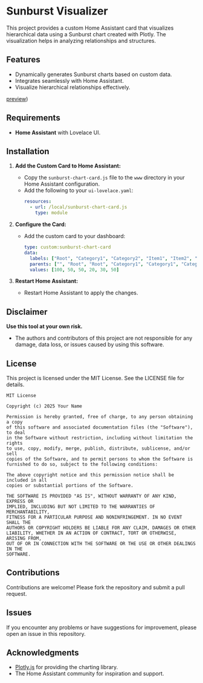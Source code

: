 # Sunburst Visualizer

This project provides a custom Home Assistant card that visualizes hierarchical data using a Sunburst chart created with Plotly. The visualization helps in analyzing relationships and structures.

## Features
- Dynamically generates Sunburst charts based on custom data.
- Integrates seamlessly with Home Assistant.
- Visualize hierarchical relationships effectively.

[preview](https://raw.githubusercontent.com/RoyOltmans/ha_sunburstchart/refs/heads/main/sunburst.png))

## Requirements
- **Home Assistant** with Lovelace UI.

## Installation

1. **Add the Custom Card to Home Assistant:**
   - Copy the `sunburst-chart-card.js` file to the `www` directory in your Home Assistant configuration.
   - Add the following to your `ui-lovelace.yaml`:
     ```yaml
     resources:
       - url: /local/sunburst-chart-card.js
         type: module
     ```

2. **Configure the Card:**
   - Add the custom card to your dashboard:
     ```yaml
     type: custom:sunburst-chart-card
     data:
       labels: ["Root", "Category1", "Category2", "Item1", "Item2", "Item3"]
       parents: ["", "Root", "Root", "Category1", "Category1", "Category2"]
       values: [100, 50, 50, 20, 30, 50]
     ```

3. **Restart Home Assistant:**
   - Restart Home Assistant to apply the changes.

## Disclaimer

**Use this tool at your own risk.**

- The authors and contributors of this project are not responsible for any damage, data loss, or issues caused by using this software.

## License

This project is licensed under the MIT License. See the LICENSE file for details.

```
MIT License

Copyright (c) 2025 Your Name

Permission is hereby granted, free of charge, to any person obtaining a copy
of this software and associated documentation files (the "Software"), to deal
in the Software without restriction, including without limitation the rights
to use, copy, modify, merge, publish, distribute, sublicense, and/or sell
copies of the Software, and to permit persons to whom the Software is
furnished to do so, subject to the following conditions:

The above copyright notice and this permission notice shall be included in all
copies or substantial portions of the Software.

THE SOFTWARE IS PROVIDED "AS IS", WITHOUT WARRANTY OF ANY KIND, EXPRESS OR
IMPLIED, INCLUDING BUT NOT LIMITED TO THE WARRANTIES OF MERCHANTABILITY,
FITNESS FOR A PARTICULAR PURPOSE AND NONINFRINGEMENT. IN NO EVENT SHALL THE
AUTHORS OR COPYRIGHT HOLDERS BE LIABLE FOR ANY CLAIM, DAMAGES OR OTHER
LIABILITY, WHETHER IN AN ACTION OF CONTRACT, TORT OR OTHERWISE, ARISING FROM,
OUT OF OR IN CONNECTION WITH THE SOFTWARE OR THE USE OR OTHER DEALINGS IN THE
SOFTWARE.
```

## Contributions

Contributions are welcome! Please fork the repository and submit a pull request.

## Issues

If you encounter any problems or have suggestions for improvement, please open an issue in this repository.

## Acknowledgments
- [Plotly.js](https://plotly.com/javascript/) for providing the charting library.
- The Home Assistant community for inspiration and support.

